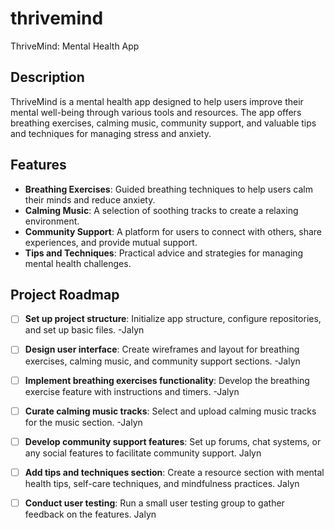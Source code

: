 # thrivemind
ThriveMind: Mental Health App
## Description
ThriveMind is a mental health app designed to help users improve their mental well-being through various tools and resources. The app offers breathing exercises, calming music, community support, and valuable tips and techniques for managing stress and anxiety.

## Features
- **Breathing Exercises**: Guided breathing techniques to help users calm their minds and reduce anxiety.
- **Calming Music**: A selection of soothing tracks to create a relaxing environment.
- **Community Support**: A platform for users to connect with others, share experiences, and provide mutual support.
- **Tips and Techniques**: Practical advice and strategies for managing mental health challenges.
  
## Project Roadmap



- [ ] **Set up project structure**: Initialize app structure, configure repositories, and set up basic files. -Jalyn
- [ ] **Design user interface**: Create wireframes and layout for breathing exercises, calming music, and community support sections. -Jalyn
- [ ] **Implement breathing exercises functionality**: Develop the breathing exercise feature with instructions and timers. -Jalyn
- [ ] **Curate calming music tracks**: Select and upload calming music tracks for the music section. -Jalyn



- [ ] **Develop community support features**: Set up forums, chat systems, or any social features to facilitate community support. Jalyn
- [ ] **Add tips and techniques section**: Create a resource section with mental health tips, self-care techniques, and mindfulness practices. Jalyn
- [ ] **Conduct user testing**: Run a small user testing group to gather feedback on the features. Jalyn

